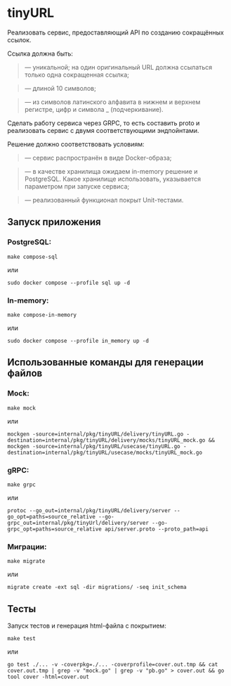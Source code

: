 # tinyURL

Реализовать сервис, предоставляющий API по созданию сокращённых ссылок.

Ссылка должна быть:

>— уникальной; на один оригинальный URL должна ссылаться только одна сокращенная ссылка;

>— длиной 10 символов;

>— из символов латинского алфавита в нижнем и верхнем регистре, цифр и символа _ (подчеркивание).

Сделать работу сервиса через GRPC, то есть составить proto и реализовать сервис с
двумя соответствующими эндпойнтами.

Решение должно соответствовать условиям:

>— сервис распространён в виде Docker-образа;

>— в качестве хранилища ожидаем in-memory решение и PostgreSQL. Какое хранилище использовать, указывается параметром при запуске сервиса;

>— реализованный функционал покрыт Unit-тестами.

## Запуск приложения

### PostgreSQL:

```
make compose-sql
```
или
```
sudo docker compose --profile sql up -d
```

### In-memory:

```
make compose-in-memory
```
или
```
sudo docker compose --profile in_memory up -d
```

## Использованные команды для генерации файлов
### Mock:
```
make mock
```
или
```
mockgen -source=internal/pkg/tinyURL/delivery/tinyURL.go -destination=internal/pkg/tinyURL/delivery/mocks/tinyURL_mock.go && mockgen -source=internal/pkg/tinyURL/usecase/tinyURL.go -destination=internal/pkg/tinyURL/usecase/mocks/tinyURL_mock.go
```
### gRPC:
```
make grpc
```
или
```
protoc --go_out=internal/pkg/tinyURL/delivery/server --go_opt=paths=source_relative --go-grpc_out=internal/pkg/tinyUrl/delivery/server --go-grpc_opt=paths=source_relative api/server.proto --proto_path=api
```
### Миграции:
```
make migrate
```
или
```
migrate create -ext sql -dir migrations/ -seq init_schema
```
## Тесты

Запуск тестов и генерация html-файла с покрытием:
```
make test
```
или
```
go test ./... -v -coverpkg=./... -coverprofile=cover.out.tmp && cat cover.out.tmp | grep -v "mock.go" | grep -v "pb.go" > cover.out && go tool cover -html=cover.out
```